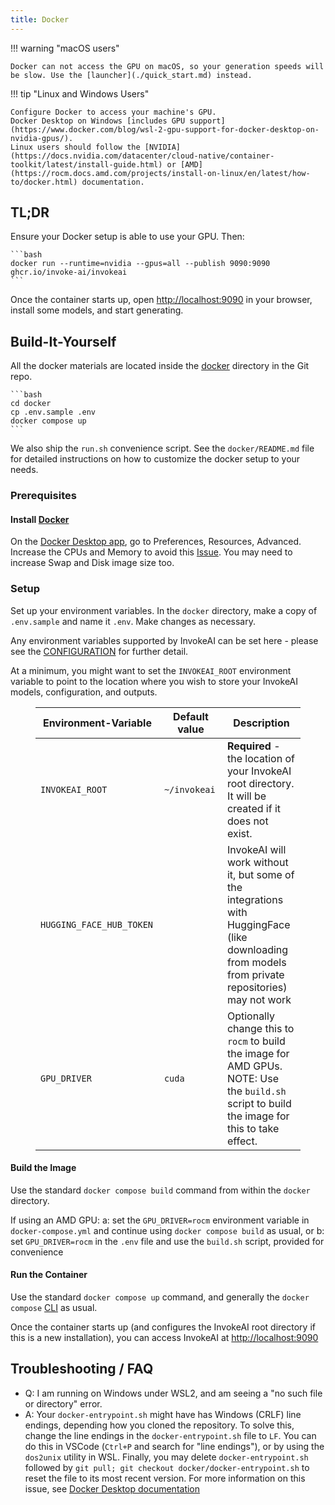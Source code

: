 ```yaml
---
title: Docker
---
```


!!! warning "macOS users"

    Docker can not access the GPU on macOS, so your generation speeds will be slow. Use the [launcher](./quick_start.md) instead.

!!! tip "Linux and Windows Users"

    Configure Docker to access your machine's GPU.
    Docker Desktop on Windows [includes GPU support](https://www.docker.com/blog/wsl-2-gpu-support-for-docker-desktop-on-nvidia-gpus/).
    Linux users should follow the [NVIDIA](https://docs.nvidia.com/datacenter/cloud-native/container-toolkit/latest/install-guide.html) or [AMD](https://rocm.docs.amd.com/projects/install-on-linux/en/latest/how-to/docker.html) documentation.

## TL;DR

Ensure your Docker setup is able to use your GPU. Then:

    ```bash
    docker run --runtime=nvidia --gpus=all --publish 9090:9090 ghcr.io/invoke-ai/invokeai
    ```

Once the container starts up, open <http://localhost:9090> in your browser, install some models, and start generating.

## Build-It-Yourself

All the docker materials are located inside the [docker](https://github.com/invoke-ai/InvokeAI/tree/main/docker) directory in the Git repo.

    ```bash
    cd docker
    cp .env.sample .env
    docker compose up
    ```

We also ship the `run.sh` convenience script. See the `docker/README.md` file for detailed instructions on how to customize the docker setup to your needs.

### Prerequisites

#### Install [Docker](https://github.com/santisbon/guides#docker)

On the [Docker Desktop app](https://docs.docker.com/get-docker/), go to
Preferences, Resources, Advanced. Increase the CPUs and Memory to avoid this
[Issue](https://github.com/invoke-ai/InvokeAI/issues/342). You may need to
increase Swap and Disk image size too.

### Setup

Set up your environment variables. In the `docker` directory, make a copy of `.env.sample` and name it `.env`. Make changes as necessary.

Any environment variables supported by InvokeAI can be set here - please see the [CONFIGURATION](../configuration.md) for further detail.

At a minimum, you might want to set the `INVOKEAI_ROOT` environment variable
to point to the location where you wish to store your InvokeAI models, configuration, and outputs.

<figure markdown>

| Environment-Variable <img width="220" align="right"/> | Default value <img width="360" align="right"/> | Description                                                                                                                                        |
| ----------------------------------------------------- | ---------------------------------------------- | -------------------------------------------------------------------------------------------------------------------------------------------------- |
| `INVOKEAI_ROOT`                                       | `~/invokeai`                                   | **Required** - the location of your InvokeAI root directory. It will be created if it does not exist.                                              |
| `HUGGING_FACE_HUB_TOKEN`                              |                                                | InvokeAI will work without it, but some of the integrations with HuggingFace (like downloading from models from private repositories) may not work |
| `GPU_DRIVER`                                          | `cuda`                                         | Optionally change this to `rocm` to build the image for AMD GPUs. NOTE: Use the `build.sh` script to build the image for this to take effect.      |

</figure>

#### Build the Image

Use the standard `docker compose build` command from within the `docker` directory.

If using an AMD GPU:
a: set the `GPU_DRIVER=rocm` environment variable in `docker-compose.yml` and continue using `docker compose build` as usual, or
b: set `GPU_DRIVER=rocm` in the `.env` file and use the `build.sh` script, provided for convenience

#### Run the Container

Use the standard `docker compose up` command, and generally the `docker compose` [CLI](https://docs.docker.com/compose/reference/) as usual.

Once the container starts up (and configures the InvokeAI root directory if this is a new installation), you can access InvokeAI at [http://localhost:9090](http://localhost:9090)

## Troubleshooting / FAQ

- Q: I am running on Windows under WSL2, and am seeing a "no such file or directory" error.
- A: Your `docker-entrypoint.sh` might have has Windows (CRLF) line endings, depending how you cloned the repository.
  To solve this, change the line endings in the `docker-entrypoint.sh` file to `LF`. You can do this in VSCode
  (`Ctrl+P` and search for "line endings"), or by using the `dos2unix` utility in WSL.
  Finally, you may delete `docker-entrypoint.sh` followed by `git pull; git checkout docker/docker-entrypoint.sh`
  to reset the file to its most recent version.
  For more information on this issue, see [Docker Desktop documentation](https://docs.docker.com/desktop/troubleshoot/topics/#avoid-unexpected-syntax-errors-use-unix-style-line-endings-for-files-in-containers)
